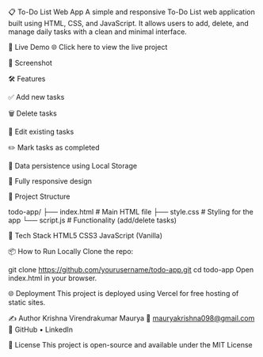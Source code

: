 📋 To-Do List Web App
A simple and responsive To-Do List web application built using HTML, CSS, and JavaScript. It allows users to add, delete, and manage daily tasks with a clean and minimal interface.

🚀 Live Demo
🌐 Click here to view the live project


📸 Screenshot



🛠️ Features

✅ Add new tasks

🗑️ Delete tasks

📝 Edit existing tasks

✏️ Mark tasks as completed

💾 Data persistence using Local Storage

📱 Fully responsive design


📁 Project Structure

todo-app/
├── index.html       # Main HTML file
├── style.css        # Styling for the app
└── script.js        # Functionality (add/delete tasks)


🧰 Tech Stack
HTML5
CSS3
JavaScript (Vanilla)

📦 How to Run Locally
Clone the repo:

git clone https://github.com/yourusername/todo-app.git
cd todo-app
Open index.html in your browser.

🌐 Deployment
This project is deployed using Vercel for free hosting of static sites.

✍️ Author
Krishna Virendrakumar Maurya
📧 mauryakrishna098@gmail.com
🔗 GitHub • LinkedIn

📜 License
This project is open-source and available under the MIT License